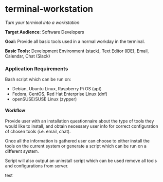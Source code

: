 # terminal-workstation

*Turn your terminal into a workstation*

__Target Audience:__ Software Developers

__Goal:__ Provide all basic tools used in a normal workday in the terminal.

__Basic Tools:__ Development Environment (stack), Text Editor (IDE), Email, Calendar, Chat (Slack)

### Application Requirements

Bash script which can be run on:
- Debian, Ubuntu Linux, Raspberry Pi OS (apt)
- Fedora, CentOS, Red Hat Enterprise Linux (dnf)
- openSUSE/SUSE Linux (zypper)

#### Workflow

Provide user with an installation questionnaire about the type of tools they would like to install, and obtain necessary user info for correct configuration of chosen tools (i.e. email, chat).

Once all the information is gathered user can choose to either install the tools on the current system or generate a script which can be run on a different system.

Script will also output an uninstall script which can be used remove all tools and configurations from server.

test
